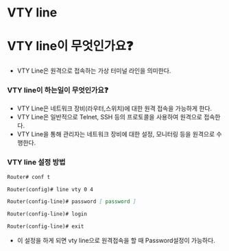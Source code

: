 # VTY line

# VTY line이 무엇인가요❓

- VTY Line은 원격으로 접속하는 가상 터미널 라인을 의미한다.

### VTY line이 하는일이 무엇인가요❓

- VTY Line은 네트워크 장비(라우터,스위치)에 대한 원격 접속을 가능하게 한다.
- VTY Line은 일반적으로 Telnet, SSH 등의 프로토콜을 사용하여 원격으로 접속한다.
- VTY Line을 통해 관리자는 네트워크 장비에 대한 설정, 모니터링 등을 원격으로 수행한다.

### VTY line 설정 방법

```markdown
Router# conf t

Router(config)# line vty 0 4

Router(config-line)# password [ password ]

Router(config-line)# login 

Router(config-line)# exit
```

- 이 설정을 하게 되면 vty line으로 원격접속을 할 때 Password설정이 가능하다.